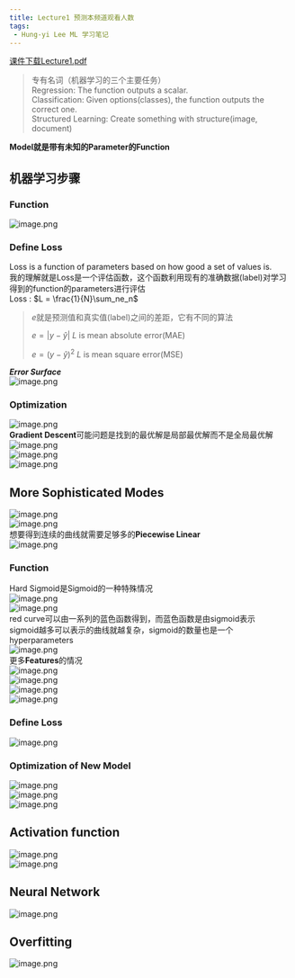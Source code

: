 ```yaml
---
title: Lecture1 预测本频道观看人数
tags:
 - Hung-yi Lee ML 学习笔记
---
```


[课件下载Lecture1.pdf](https://speech.ee.ntu.edu.tw/~hylee/ml/ml2021-course-data/regression%20(v16).pdf)

> 专有名词（机器学习的三个主要任务）<br />
> Regression: The function outputs a scalar.<br />Classification: Given options(classes), the function outputs the correct one.<br />Structured Learning: Create something with structure(image, document)<br />

**Model就是带有未知的Parameter的Function**

## 机器学习步骤
### Function
![image.png](https://yeyi0003.oss-cn-hangzhou.aliyuncs.com/1705065943554-7b8a901d-19f8-473c-8cb6-8830ef2d42d0.png)
### Define Loss
Loss is a function of parameters based on how good a set of values is.<br />我的理解就是Loss是一个评估函数，这个函数利用现有的准确数据(label)对学习得到的function的parameters进行评估<br />Loss : $L = \frac{1}{N}\sum_ne_n$
> $e$就是预测值和真实值(label)之间的差距，它有不同的算法
>
> $e=\lvert y - \hat{y} \rvert$ 	$L$ is mean absolute error(MAE)
>
> $e= (y - \hat{y})^2$ $L$ is mean square error(MSE)

**_Error Surface_**<br />![image.png](https://yeyi0003.oss-cn-hangzhou.aliyuncs.com/1705065779869-beb964dc-0b7c-4a6a-87f6-1c5bf38c01c5.png)

### Optimization
 ![image.png](https://yeyi0003.oss-cn-hangzhou.aliyuncs.com/1705071048511-70fe49b2-15d8-4859-bbf6-11718989ab84.png)<br />**Gradient Descent**可能问题是找到的最优解是局部最优解而不是全局最优解<br />![image.png](https://yeyi0003.oss-cn-hangzhou.aliyuncs.com/1705071147386-9798fc5a-a77d-4b8c-bd0f-92ac63ca75c7.png)<br />![image.png](https://yeyi0003.oss-cn-hangzhou.aliyuncs.com/1705071174462-af218f20-f62d-493c-9c6c-a45ca98bba84.png)<br />![image.png](https://yeyi0003.oss-cn-hangzhou.aliyuncs.com/1705071187064-113dd853-0db1-4f91-ad49-45bbb8fbe854.png)
## More Sophisticated Modes
![image.png](https://yeyi0003.oss-cn-hangzhou.aliyuncs.com/1705077126149-0c4937de-619f-47e6-a4fe-9812ff1fa540.png)<br /> ![image.png](https://yeyi0003.oss-cn-hangzhou.aliyuncs.com/1705077256083-cbb047b2-7f8d-4068-924c-b5aa31bbd156.png)<br />想要得到连续的曲线就需要足够多的**Piecewise Linear**<br />![image.png](https://yeyi0003.oss-cn-hangzhou.aliyuncs.com/1705077453411-2437ef97-fe71-415a-8881-6ea221f29e2d.png)
### Function
Hard Sigmoid是Sigmoid的一种特殊情况<br />![image.png](https://yeyi0003.oss-cn-hangzhou.aliyuncs.com/1705077633579-3490245b-c0de-4dbc-a8ad-ecb33c4ffa80.png)<br />![image.png](https://yeyi0003.oss-cn-hangzhou.aliyuncs.com/1705077738863-4f1145a0-7a5d-40d7-bb0e-5ae6330c34aa.png)<br />red curve可以由一系列的蓝色函数得到，而蓝色函数是由sigmoid表示<br />sigmoid越多可以表示的曲线就越复杂，sigmoid的数量也是一个hyperparameters<br />![image.png](https://yeyi0003.oss-cn-hangzhou.aliyuncs.com/1705077858329-c636f933-d1a3-4f54-aa97-d9ddfd347ba7.png)<br />更多**Features**的情况<br />![image.png](https://yeyi0003.oss-cn-hangzhou.aliyuncs.com/1705078356967-a2f4b238-a76e-4dc2-ba75-56e9a1f789fc.png)<br />![image.png](https://yeyi0003.oss-cn-hangzhou.aliyuncs.com/1705078553811-838ef7b5-6d49-445d-ae18-7e85d5e3ef8b.png)<br />![image.png](https://yeyi0003.oss-cn-hangzhou.aliyuncs.com/1705078682158-f176edc9-153e-4948-af85-90abdaab1d5d.png)<br />![image.png](https://yeyi0003.oss-cn-hangzhou.aliyuncs.com/1705078699066-ffac3100-bff0-415b-8791-41b6b198c357.png)
### Define Loss
![image.png](https://yeyi0003.oss-cn-hangzhou.aliyuncs.com/1705078733145-84f8e9e2-1900-4f7f-820b-624804f0deca.png)
### Optimization of New Model
![image.png](https://yeyi0003.oss-cn-hangzhou.aliyuncs.com/1705078798220-a6d3ce33-0df4-40f6-8e38-8cd64af26209.png)<br />![image.png](https://yeyi0003.oss-cn-hangzhou.aliyuncs.com/1705078917103-e903b1ed-02ce-4ef6-811c-04a13149c9d9.png)<br />![image.png](https://yeyi0003.oss-cn-hangzhou.aliyuncs.com/1705078971514-45f2dedc-196e-4ff5-b625-1d72a05d55f3.png)
## **Activation function**
![image.png](https://yeyi0003.oss-cn-hangzhou.aliyuncs.com/1705079169273-ff83f37c-9964-4288-adf8-b2580c31d427.png)<br />![image.png](https://yeyi0003.oss-cn-hangzhou.aliyuncs.com/1705079182417-879a19ed-4ef4-448c-bba4-0736be202a23.png)
## Neural Network
![image.png](https://yeyi0003.oss-cn-hangzhou.aliyuncs.com/1705079420024-61d540fc-5d2f-4243-8ad8-722a4b5cf660.png)
## Overfitting
![image.png](https://yeyi0003.oss-cn-hangzhou.aliyuncs.com/1705079589948-7bf7cd5e-fa47-4727-9df4-9f4b201df351.png)
